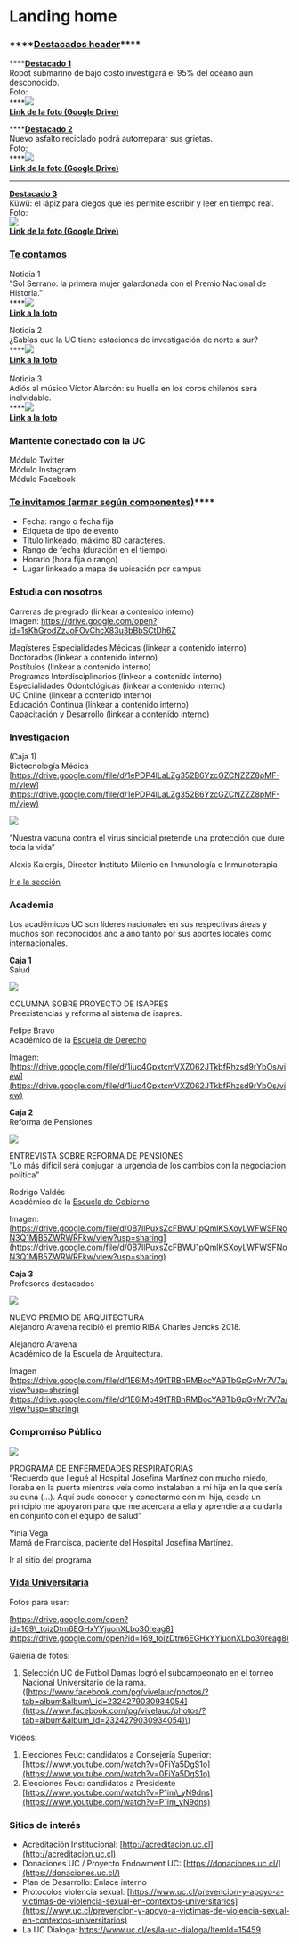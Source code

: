 # Landing home

### \*\*\*\*[**Destacados header**](destacados-header/)\*\*\*\*

\*\*\*\*[**Destacado 1**](destacados-header/destacado-1.md)  
Robot submarino de bajo costo investigará el 95% del océano aún desconocido.  
Foto:  
****[![](https://lh3.googleusercontent.com/Hmu7IqU_gpSzTYXHs6RrAAhrdzuLEy04V7RYN2EO7pIJkx9EVkbXzWK5rv8_sKnc1hJceISKbAQ-H-KB_EG1mKta6ECHLbOJXwLFup-hnSGqROc_isOqtJ4mwk9hgTy0Xiy6I7Ly)  
**Link de la foto \(Google Drive\)**](https://drive.google.com/open?id=1MzuO7s_p5tCaErfUs1bAZ4vUmXXoOGZN)  


\*\*\*\*[**Destacado 2**](destacados-header/destacado-2.md)  
Nuevo asfalto reciclado podrá autorreparar sus grietas.  
Foto:  
****[![](https://lh5.googleusercontent.com/artBhu8vjZEl_3jQI1IrvKnN5YZuINDiXOW16e9rVleQm0ADQtwWbp5j9QC4M5nkg_R5tjijsGnOT6uyIm6jflBw1_4jE80r0_N74ZO1eZurz2jgSK6kRxV3jMcwcuX2vSf3bTb7)  
**Link de la foto \(Google Drive\)**](https://drive.google.com/open?id=1geAH0nL3Ikpi0SYSXAV1D20LYuLvQfW_)  
****  
  
[**Destacado 3**](destacados-header/destacado-3.md)  
Küwü: el lápiz para ciegos que les permite escribir y leer en tiempo real.  
Foto:  
[![](https://lh6.googleusercontent.com/oYbkKTrUc2_KJqqiQ3EQ0PFvyffJjwHPrNoaMzZnhTlV0NGDFmuo2bC_1v55r-cnUmCdy0kQ2BB098DROOffRW02j6QkZfdwklV4E_Q-j3gpAUAQa9x6ZenJyhkptDs4Ub_KbDVS)  
**Link de la foto \(Google Drive\)**](https://drive.google.com/open?id=1uyiW80uZxLSr_8T-9DTmHh5L0mIfFqpN)  


### [Te contamos](te-contamos/)

Noticia 1  
"Sol Serrano: la primera mujer galardonada con el Premio Nacional de Historia."  
****[![](https://lh5.googleusercontent.com/9VGgKqv0Roh1c7zM-d-JrEwo_Skyh-VSAekJRDK-YzttEAS4EOTTKcjZu9c86tuSXFtkx3n5I2KIHf7zXiRA7GIE2JoT385bAFxkkCSB1kGV1v9RDQDFMDjhmV2DWMseBLLL2MsS)](https://drive.google.com/open?id=1ald3OXxvt8ueg8n0xiUCqlMPJ5K1znsI)  
[**Link a la foto**](https://drive.google.com/open?id=1ald3OXxvt8ueg8n0xiUCqlMPJ5K1znsI)  


Noticia 2  
¿Sabías que la UC tiene estaciones de investigación de norte a sur?  
****[![](https://lh3.googleusercontent.com/lA4GAhS9WEgV_uCNniOAk9EKrLH9w7yFM31b7e5KrpeFkZ-LQfHRpk0iCUqjOEIlINVZKRjO0rF6kd8kd7h3zY3-mZ0f7bTT8UTpJjVIcf9MIErCkej5tOI_trBiBA6UNgHAIBIk)](https://drive.google.com/open?id=1X9Bj76lGT8TUQKU2szUrG15U3ljNJUjw)  
[**Link a la foto**  
](https://drive.google.com/open?id=1X9Bj76lGT8TUQKU2szUrG15U3ljNJUjw)  
Noticia 3  
Adiós al músico Víctor Alarcón: su huella en los coros chilenos será inolvidable.  
****[![](https://lh6.googleusercontent.com/YUx45IV-SRJC6Rb5EnhZn4LY3yJ7d83C4NHleHPRk9eAKoMvGmGNYZh8OEEZa2MXFPWLvMsI-mHwFsdz-RGXhEsJgrV0FOfAcHERTp3FguwBvdytakqtGl-WTkFc_8wl2gUWDW3P)](https://drive.google.com/open?id=1hPIPiP-SZKAHG9fNk1lNrKByStIJTDcw)  
[**Link a la foto**](https://drive.google.com/open?id=1hPIPiP-SZKAHG9fNk1lNrKByStIJTDcw)  


###  **Mantente conectado con la UC**

Módulo Twitter  
Módulo Instagram  
Módulo Facebook  


###  [**Te invitamos \(armar según componentes\)**](te-invitamos/)\*\*\*\*

* Fecha: rango o fecha fija
* Etiqueta de tipo de evento
* Título linkeado, máximo 80 caracteres.
* Rango de fecha \(duración en el tiempo\)
* Horario \(hora fija o rango\)
* Lugar linkeado a mapa de ubicación por campus

### Estudia con nosotros

Carreras de pregrado \(linkear a contenido interno\)  
Imagen: https://drive.google.com/open?id=1sKhGrodZzJoFOvChcX83u3bBbSCtDh6Z  
  
Magísteres Especialidades Médicas \(linkear a contenido interno\)  
Doctorados \(linkear a contenido interno\)  
Postítulos \(linkear a contenido interno\)  
Programas Interdisciplinarios \(linkear a contenido interno\)  
Especialidades Odontológicas \(linkear a contenido interno\)  
UC Online \(linkear a contenido interno\)  
Educación Continua \(linkear a contenido interno\)  
Capacitación y Desarrollo \(linkear a contenido interno\)  


###  Investigación

\(Caja 1\)  
Biotecnología Médica   
[https://drive.google.com/file/d/1ePDP4lLaLZg352B6YzcGZCNZZZ8pMF-m/view](https://drive.google.com/file/d/1ePDP4lLaLZg352B6YzcGZCNZZZ8pMF-m/view)

![](../.gitbook/assets/img_0172.JPG)

  
“Nuestra vacuna contra el virus sincicial pretende una protección que dure toda la vida”  
  
Alexis Kalergis, Director Instituto Milenio en Inmunología e Inmunoterapia  
  
[Ir a la sección](../investigacion/untitled-1.md)  
  


### Academia

Los académicos UC son líderes nacionales en sus respectivas áreas y muchos son reconocidos año a año tanto por sus aportes locales como internacionales.

**Caja 1**  
Salud

![](../.gitbook/assets/dbz9kzhxcaibkmr.jpg)

  
COLUMNA SOBRE PROYECTO DE ISAPRES  
Preexistencias y reforma al sistema de isapres.  
  
Felipe Bravo  
Académico de la [Escuela de Derecho](http://derecho.uc.cl/es/)  
  
Imagen: [https://drive.google.com/file/d/1iuc4GpxtcmVXZ062JTkbfRhzsd9rYbOs/view](https://drive.google.com/file/d/1iuc4GpxtcmVXZ062JTkbfRhzsd9rYbOs/view)

  
**Caja 2**  
Reforma de Pensiones

![](../.gitbook/assets/_mg_0282.JPG)

ENTREVISTA SOBRE REFORMA DE PENSIONES  
“Lo más difícil será conjugar la urgencia de los cambios con la negociación política”  
  
Rodrigo Valdés  
Académico de la [Escuela de Gobierno](http://gobierno.uc.cl/es/)

Imagen:  
[https://drive.google.com/file/d/0B7llPuxsZcFBWU1pQmlKSXoyLWFWSFNoN3Q1MjB5ZWRWRFkw/view?usp=sharing](https://drive.google.com/file/d/0B7llPuxsZcFBWU1pQmlKSXoyLWFWSFNoN3Q1MjB5ZWRWRFkw/view?usp=sharing)

**Caja 3**  
Profesores destacados  


![](../.gitbook/assets/18-09-13__alejandro_aravena_to_receive_2018_riba_charles_jencks_award_resizedmainheadshot_4.jpg)

NUEVO PREMIO DE ARQUITECTURA  
Alejandro Aravena recibió el premio RIBA Charles Jencks 2018.

Alejandro Aravena  
Académico de la Escuela de Arquitectura.

Imagen  
[https://drive.google.com/file/d/1E6IMp49tTRBnRMBocYA9TbGpGvMr7V7a/view?usp=sharing](https://drive.google.com/file/d/1E6IMp49tTRBnRMBocYA9TbGpGvMr7V7a/view?usp=sharing)

### Compromiso Público

![](../.gitbook/assets/recurso-1-100.jpg)

PROGRAMA DE ENFERMEDADES RESPIRATORIAS  
“Recuerdo que llegué al Hospital Josefina Martínez con mucho miedo, lloraba en la puerta mientras veía como instalaban a mi hija en la que sería su cuna \(...\). Aquí pude conocer y conectarme con mi hija, desde un principio me apoyaron para que me acercara a ella y aprendiera a cuidarla en conjunto con el equipo de salud”  
  
Yinia Vega  
Mamá de Francisca, paciente del Hospital Josefina Martínez.  
  
Ir al sitio del programa  
  


###  [Vida Universitaria](vida-universitara/)

Fotos para usar:

[https://drive.google.com/open?id=169\_toizDtm6EGHxYYjuonXLbo30reag8](https://drive.google.com/open?id=169_toizDtm6EGHxYYjuonXLbo30reag8)  
  
Galería de fotos:

1. Selección UC de Fútbol Damas logró el subcampeonato en el torneo Nacional Universitario de la rama. \([https://www.facebook.com/pg/vivelauc/photos/?tab=album&album\_id=2324279030934054](https://www.facebook.com/pg/vivelauc/photos/?tab=album&album_id=2324279030934054)\)

Videos:

1. Elecciones Feuc: candidatos a Consejería Superior: [https://www.youtube.com/watch?v=0FiYa5DgS1o](https://www.youtube.com/watch?v=0FiYa5DgS1o)
2. Elecciones Feuc: candidatos a Presidente [https://www.youtube.com/watch?v=P1im\_yN9dns](https://www.youtube.com/watch?v=P1im_yN9dns)



### Sitios de interés

* Acreditación Institucional: [http://acreditacion.uc.cl](http://acreditacion.uc.cl)
* Donaciones UC / Proyecto Endowment UC: [https://donaciones.uc.cl/](https://donaciones.uc.cl/)
* Plan de Desarrollo: Enlace interno
* Protocolos violencia sexual: [https://www.uc.cl/prevencion-y-apoyo-a-victimas-de-violencia-sexual-en-contextos-universitarios](https://www.uc.cl/prevencion-y-apoyo-a-victimas-de-violencia-sexual-en-contextos-universitarios)
* La UC Dialoga: https://www.uc.cl/es/la-uc-dialoga/ItemId=15459





